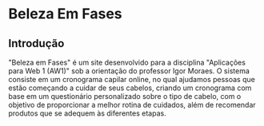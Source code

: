 # Beleza Em Fases
## Introdução
"Beleza em Fases" é um site desenvolvido para a disciplina "Aplicações para Web 1 (AW1)" sob a orientação do professor Igor Moraes. O sistema consiste em um cronograma capilar online, no qual ajudamos pessoas que estão começando a cuidar de seus cabelos, criando um cronograma com base em um questionário personalizado sobre o tipo de cabelo, com o objetivo de proporcionar a melhor rotina de cuidados, além de recomendar produtos que se adequem às diferentes etapas.
